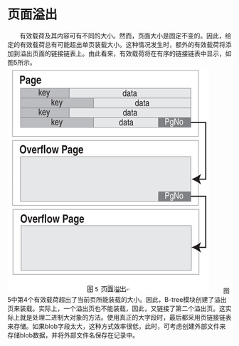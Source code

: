 # 页面溢出
&nbsp;&nbsp;&nbsp;&nbsp;&nbsp;&nbsp;&nbsp;有效载荷及其内容可有不同的大小。然而，页面大小是固定不变的。因此，给定的有效载荷总有可能超出单页装载大小。这种情况发生时，额外的有效载荷将添加到溢出页面的链接链表上。由此看来，有效载荷将在有序的链接链表中显示，如图5所示。
<img src="5overflow.jpg">
&nbsp;&nbsp;&nbsp;&nbsp;&nbsp;&nbsp;&nbsp;图5中第4个有效载荷超出了当前页所能装载的大小。因此，B-tree模块创建了溢出页来装载。实际上，一个溢出页也不能装载，因此，又链接了第二个溢出页。这实际上就是处理二进制大对象的方法。使用真正的大字段时，最后都采用页链接链表来存储。如果blob字段太大，这种方式效率很低，此时，可考虑创建外部文件来存储blob数据，并将外部文件名保存在记录中。

